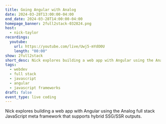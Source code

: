 ```yaml
---
title: Going Angular with Analog
date: 2024-03-28T13:00:00-04:00
end_date: 2024-03-28T14:00:00-04:00
homepage_banner: 2full2stack-032824.png
host:
  - nick-taylor
recordings:
  youtube:
    url: https://youtube.com/live/Uwj5-mYdO0U
    length: "00:00"
show: 2full2stack
short_desc: Nick explores building a web app with Angular using the Analog full stack JavaScript meta framework that supports hybrid SSG/SSR outputs.
tags:
  - webdev
  - full stack
  - javascript
  - angular
  - javascript frameworks
draft: false
event_type: live coding
---
```


Nick explores building a web app with Angular using the Analog full stack JavaScript meta framework that supports hybrid SSG/SSR outputs.
